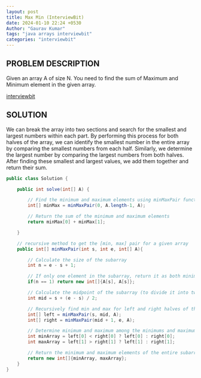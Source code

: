 ```yaml
---
layout: post
title: Max Min (InterviewBit)
date: 2024-01-10 22:24 +0530
Author: "Gaurav Kumar"
tags: "java arrays interviewbit"
categories: "interviewbit"
---
```


## PROBLEM DESCRIPTION

Given an array A of size N. You need to find the sum of Maximum and Minimum element in the given array.

[interviewbit](https://www.interviewbit.com/problems/max-min-05542f2f-69aa-4253-9cc7-84eb7bf739c4/)

## SOLUTION

We can break the array into two sections and search for the smallest and largest numbers within each part. By performing this process for both halves of the array, we can identify the smallest number in the entire array by comparing the smallest numbers from each half. Similarly, we determine the largest number by comparing the largest numbers from both halves. After finding these smallest and largest values, we add them together and return their sum.

```java
public class Solution {

    public int solve(int[] A) {

        // Find the minimum and maximum elements using minMaxPair function
        int[] minMax = minMaxPair(0, A.length-1, A);

        // Return the sum of the minimum and maximum elements
        return minMax[0] + minMax[1];

    }

    // recursive method to get the [min, max] pair for a given array
    public int[] minMaxPair(int s, int e, int[] A){

        // Calculate the size of the subarray
        int n = e - s + 1;

        // If only one element in the subarray, return it as both minimum and maximum
        if(n == 1) return new int[]{A[s], A[s]};

        // Calculate the midpoint of the subarray (to divide it into two parts)
        int mid = s + (e - s) / 2;

        // Recursively find min and max for left and right halves of the subarray
        int[] left = minMaxPair(s, mid, A);
        int[] right = minMaxPair(mid + 1, e, A);

        // Determine minimum and maximum among the minimums and maximums of left and right halves
        int minArray = left[0] < right[0] ? left[0] : right[0];
        int maxArray = left[1] > right[1] ? left[1] : right[1];

        // Return the minimum and maximum elements of the entire subarray
        return new int[]{minArray, maxArray};
    }
}
```
